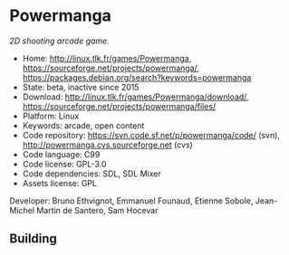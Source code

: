 # Powermanga

_2D shooting arcade game._

- Home: http://linux.tlk.fr/games/Powermanga, https://sourceforge.net/projects/powermanga/, https://packages.debian.org/search?keywords=powermanga
- State: beta, inactive since 2015
- Download: http://linux.tlk.fr/games/Powermanga/download/, https://sourceforge.net/projects/powermanga/files/
- Platform: Linux
- Keywords: arcade, open content
- Code repository: https://svn.code.sf.net/p/powermanga/code/ (svn), http://powermanga.cvs.sourceforge.net (cvs)
- Code language: C99
- Code license: GPL-3.0
- Code dependencies: SDL, SDL Mixer
- Assets license: GPL

Developer: Bruno Ethvignot, Emmanuel Founaud, Etienne Sobole, Jean-Michel Martin de Santero, Sam Hocevar

## Building
